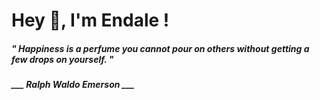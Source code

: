 <h1 title="head"> Hey 👋, I'm Endale !</h1>

**<h5><i>" Happiness is a perfume you cannot pour on others without getting a few drops on yourself. "</i></h5>**

*<b>___ Ralph Waldo Emerson ___</b>*
